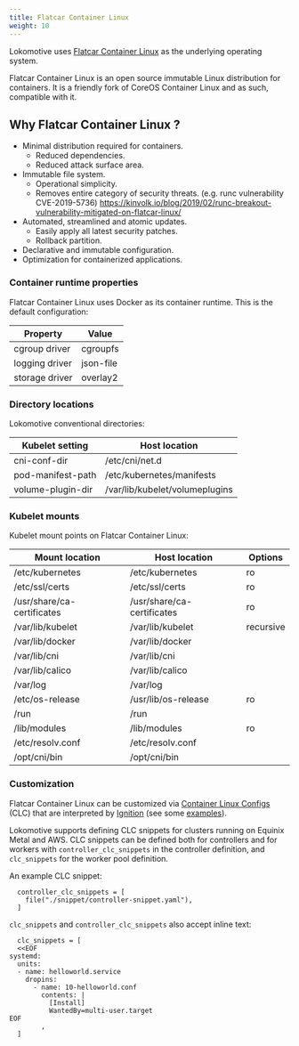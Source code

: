 ```yaml
---
title: Flatcar Container Linux
weight: 10
---
```


Lokomotive uses [Flatcar Container Linux](https://www.flatcar-linux.org/) as the underlying operating system.

Flatcar Container Linux is an open source immutable Linux distribution for containers. It is a
friendly fork of CoreOS Container Linux and as such, compatible with it.

## Why Flatcar Container Linux ?

* Minimal distribution required for containers.
  * Reduced dependencies.
  * Reduced attack surface area.
* Immutable file system.
  * Operational simplicity.
  * Removes entire category of security threats. (e.g. runc vulnerability CVE-2019-5736)
    https://kinvolk.io/blog/2019/02/runc-breakout-vulnerability-mitigated-on-flatcar-linux/
* Automated, streamlined and atomic updates.
  * Easily apply all latest security patches.
  * Rollback partition.
* Declarative and immutable configuration.
* Optimization for containerized applications.

### Container runtime properties

Flatcar Container Linux uses Docker as its container runtime. This is the default configuration:


| Property               | Value      |
|------------------------|------------|
| cgroup driver          | cgroupfs   |
| logging driver         | json-file  |
| storage driver         | overlay2   |

### Directory locations

Lokomotive conventional directories:

| Kubelet setting   | Host location                  |
|-------------------|--------------------------------|
| cni-conf-dir      | /etc/cni/net.d                 |
| pod-manifest-path | /etc/kubernetes/manifests      |
| volume-plugin-dir | /var/lib/kubelet/volumeplugins |

### Kubelet mounts

Kubelet mount points on Flatcar Container Linux:

| Mount location             | Host location              | Options   |
|----------------------------|----------------------------|-----------|
| /etc/kubernetes            | /etc/kubernetes            | ro        |
| /etc/ssl/certs             | /etc/ssl/certs             | ro        |
| /usr/share/ca-certificates | /usr/share/ca-certificates | ro        |
| /var/lib/kubelet           | /var/lib/kubelet           | recursive |
| /var/lib/docker            | /var/lib/docker            |           |
| /var/lib/cni               | /var/lib/cni               |           |
| /var/lib/calico            | /var/lib/calico            |           |
| /var/log                   | /var/log                   |           |
| /etc/os-release            | /usr/lib/os-release        | ro        |
| /run                       | /run                       |           |
| /lib/modules               | /lib/modules               | ro        |
| /etc/resolv.conf           | /etc/resolv.conf           |           |
| /opt/cni/bin               | /opt/cni/bin               |           |

### Customization

Flatcar Container Linux can be customized via [Container Linux Configs](https://docs.flatcar-linux.org/container-linux-config-transpiler/doc/examples/) (CLC)
that are interpreted by [Ignition](https://docs.flatcar-linux.org/ignition/what-is-ignition/) (see some [examples](https://github.com/coreos/container-linux-config-transpiler/blob/master/doc/examples.md)).

Lokomotive supports defining CLC snippets for clusters running on Equinix Metal and AWS.
CLC snippets can be defined both for controllers and for workers with `controller_clc_snippets` in the
controller definition, and `clc_snippets` for the worker pool definition.

An example CLC snippet:

```hcl
  controller_clc_snippets = [
    file("./snippet/controller-snippet.yaml"),
  ]
```

`clc_snippets` and `controller_clc_snippets` also accept inline text:

```hcl
  clc_snippets = [
  <<EOF
systemd:
  units:
  - name: helloworld.service
    dropins:
      - name: 10-helloworld.conf
        contents: |
          [Install]
          WantedBy=multi-user.target
EOF
        ,
  ]
```
